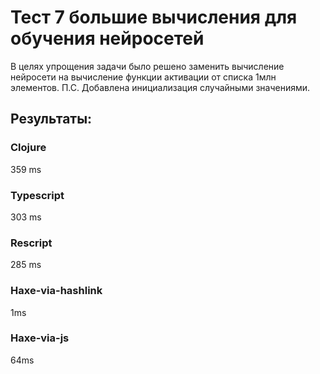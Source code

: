 # Тест 7 большие вычисления для обучения нейросетей

В целях упрощения задачи было решено заменить вычисление нейросети на вычисление функции активации от списка 1млн элементов. П.С. Добавлена инициализация случайными значениями.

## Результаты:

### Clojure
359 ms

### Typescript
303 ms

### Rescript
285 ms

### Haxe-via-hashlink
1ms

### Haxe-via-js
64ms